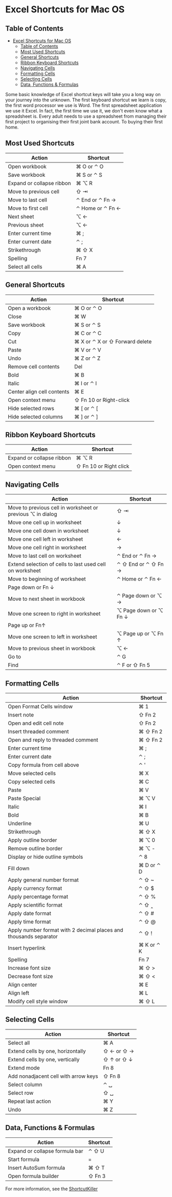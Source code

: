 # Excel Shortcuts for Mac OS

## Table of Contents
- [Excel Shortcuts for Mac OS](#excel-shortcuts-for-mac-os)
  - [Table of Contents](#table-of-contents)
  - [Most Used Shortcuts](#most-used-shortcuts)
  - [General Shortcuts](#general-shortcuts)
  - [Ribbon Keyboard Shortcuts](#ribbon-keyboard-shortcuts)
  - [Navigating Cells](#navigating-cells)
  - [Formatting Cells](#formatting-cells)
  - [Selecting Cells](#selecting-cells)
  - [Data, Functions \& Formulas](#data-functions--formulas)

Some basic knowledge of Excel shortcut keys will take you a long way on your journey into the unknown. 
The first keyboard shortcut we learn is copy, the first word processor we use is Word. The first spreadsheet 
application we use it Excel. In fact, the first time we use it, we don't even know what a spreadsheet is. 
Every adult needs to use a spreadsheet from managing their first project to organising their first joint 
bank account. To buying their first home.

## Most Used Shortcuts
| Action | Shortcut |
|--------|----------|
| Open workbook | ⌘ O or ⌃ O |
| Save workbook | ⌘ S or ⌃ S |
| Expand or collapse ribbon | ⌘ ⌥ R |
| Move to previous cell | ⇧ ⇥ |
| Move to last cell | ⌃ End or ⌃ Fn → |
| Move to first cell | ⌃ Home or ⌃ Fn ← |
| Next sheet | ⌥ ← |
| Previous sheet | ⌥ ← |
| Enter current time | ⌘ ; |
| Enter current date | ⌃ ; |
| Strikethrough | ⌘ ⇧ X |
| Spelling | Fn 7 |
| Select all cells | ⌘ A |

## General Shortcuts
| Action | Shortcut |
|--------|----------|
| Open a workbook | ⌘ O or ⌃ O |
| Close | ⌘ W |
| Save workbook | ⌘ S or ⌃ S |
| Copy | ⌘ C or ⌃ C |
| Cut | ⌘ X or ⌃ X or ⇧ Forward delete |
| Paste | ⌘ V or ⌃ V |
| Undo | ⌘ Z or ⌃ Z |
| Remove cell contents | Del |
| Bold | ⌘ B |
| Italic | ⌘ I or ⌃ I |
| Center align cell contents | ⌘ E |
| Open context menu | ⇧ Fn 10 or Right-click |
| Hide selected rows | ⌘ \[ or ⌃ \[ |
| Hide selected columns | ⌘ \] or ⌃ \] |

## Ribbon Keyboard Shortcuts
| Action | Shortcut |
|--------|----------|
| Expand or collapse ribbon | ⌘ ⌥ R |
| Open context menu | ⇧ Fn 10 or Right click |

## Navigating Cells
| Action | Shortcut |
|--------|----------|
| Move to previous cell in worksheet or previous ⌥ in dialog | ⇧ ⇥ |
| Move one cell up in worksheet | ↓ |
| Move one cell down in worksheet | ↓ |
| Move one cell left in worksheet | ← |
| Move one cell right in worksheet | → |
| Move to last cell on worksheet | ⌃ End or ⌃ Fn → |
| Extend selection of cells to last used cell on worksheet | ⌃ ⇧ End or ⌃ ⇧ Fn → |
| Move to beginning of worksheet | ⌃ Home or ⌃ Fn ← |
| Page down or Fn ↓ |
| Move to next sheet in workbook | ⌃ Page down or ⌥ → |
| Move one screen to right in worksheet | ⌥ Page down or ⌥ Fn ↓ |
| Page up or Fn↑ |
| Move one screen to left in worksheet | ⌥ Page up or ⌥ Fn ↑ |
| Move to previous sheet in workbook | ⌥ ← |
| Go to | ⌃ G |
| Find | ⌃ F or ⇧ Fn 5 |

## Formatting Cells
| Action | Shortcut |
|--------|----------|
| Open Format Cells window | ⌘ 1 |
| Insert note | ⇧ Fn 2 |
| Open and edit cell note | ⇧ Fn 2 |
| Insert threaded comment | ⌘ ⇧ Fn 2 |
| Open and reply to threaded comment | ⌘ ⇧ Fn 2 |
| Enter current time | ⌘ ; |
| Enter current date | ⌃ ; |
| Copy formula from cell above | ⌃ ' |
| Move selected cells | ⌘ X |
| Copy selected cells | ⌘ C |
| Paste | ⌘ V |
| Paste Special | ⌘ ⌥ V |
| Italic | ⌘ I |
| Bold | ⌘ B |
| Underline | ⌘ U |
| Strikethrough | ⌘ ⇧ X |
| Apply outline border | ⌘ ⌥ 0 |
| Remove outline border | ⌘ ⌥ - |
| Display or hide outline symbols | ⌃ 8 |
| Fill down | ⌘ D or ⌃ D |
| Apply general number format | ⌃ ⇧ ~ |
| Apply currency format | ⌃ ⇧ $ |
| Apply percentage format | ⌃ ⇧ % |
| Apply scientific format | ⌃ ⇧ ‸ |
| Apply date format | ⌃ ⇧ # |
| Apply time format | ⌃ ⇧ @ |
| Apply number format with 2 decimal places and thousands separator | ⌃ ⇧ ! |
| Insert hyperlink | ⌘ K or ⌃ K |
| Spelling | Fn 7 |
| Increase font size | ⌘ ⇧ > |
| Decrease font size | ⌘ ⇧ < |
| Align center | ⌘ E |
| Align left | ⌘ L |
| Modify cell style window | ⌘ ⇧ L |

## Selecting Cells
| Action | Shortcut |
|--------|----------|
| Select all | ⌘ A |
| Extend cells by one, horizontally | ⇧ ← or ⇧ → |
| Extend cells by one, vertically | ⇧ ↑ or ⇧ ↓ |
| Extend mode | Fn 8 |
| Add nonadjacent cell with arrow keys | ⇧ Fn 8 |
| Select column | ⌃ ␣ |
| Select row | ⇧ ␣ |
| Repeat last action | ⌘ Y |
| Undo | ⌘ Z |

## Data, Functions & Formulas
| Action | Shortcut |
|--------|----------|
| Expand or collapse formula bar | ⌃ ⇧ U |
| Start formula | = |
| Insert AutoSum formula | ⌘ ⇧ T |
| Open formula builder | ⇧ Fn 3

For more information, see the [ShortcutKiller](https://shortcutkiller.com/#)
